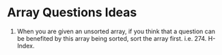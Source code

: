 # Array Questions Ideas
1. When you are given an unsorted array, if you think that a question can be benefited by this array being sorted, sort the array first. i.e. 274. H-Index.